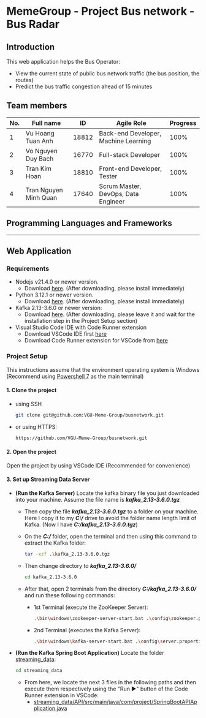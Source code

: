 # MemeGroup - Project Bus network - Bus Radar

## Introduction
This web application helps the Bus Operator:
- View the current state of public bus network traffic (the bus position, the routes)
- Predict the bus traffic congestion ahead of 15 minutes

## Team members
| No. | Full name             | ID    | Agile Role                           | Progress |
|-----|-----------------------|-------|--------------------------------------|----------|
| 1   | Vu Hoang Tuan Anh     | 18812 | Back-end Developer, Machine Learning | 100%     |
| 2   | Vo Nguyen Duy Bach    | 16770 | Full-stack Developer                 | 100%     |
| 3   | Tran Kim Hoan         | 18810 | Front-end Developer, Tester          | 100%     |
| 4   | Tran Nguyen Minh Quan | 17640 | Scrum Master, DevOps, Data Engineer  | 100%     |

## Programming Languages and Frameworks

---
## Web Application
### Requirements
- Nodejs v21.4.0 or newer version. 
    - Download [here](https://nodejs.org/en). (After downloading, please install immediately)
- Python 3.12.1 or newer version. 
    - Download [here](https://www.python.org/downloads/). (After downloading, please install immediately)
- Kafka 2.13-3.6.0 or newer version:
    - Download [here](https://kafka.apache.org/downloads). (After downloading, please leave it and wait for the installation step in the Project Setup section)
- Visual Studio Code IDE with Code Runner extension
    - Download VSCode IDE first [here](https://code.visualstudio.com/)
    - Download Code Runner extension for VSCode from [here](https://marketplace.visualstudio.com/items?itemName=formulahendry.code-runner)


### Project Setup
This instructions assume that the environment operating system is Windows (Recommend using [Powershell 7](https://github.com/PowerShell/PowerShell) as the main terminal)

#### 1. Clone the project

- using SSH

    ```bash
    git clone git@github.com:VGU-Meme-Group/busnetwork.git
    ```

- or using HTTPS:

    ```bash
    https://github.com/VGU-Meme-Group/busnetwork.git
    ```

#### 2. Open the project

Open the project by using VSCode IDE (Recommended for convenience)

#### 3. Set up Streaming Data Server

- __(Run the Kafka Server)__ Locate the kafka binary file you just downloaded into your machine. Assume the file name is ___kafka_2.13-3.6.0.tgz___
    - Then copy the file ___kafka_2.13-3.6.0.tgz___ to a folder on your machine. Here I copy it to my ___C:/___ drive to avoid the folder name length limit of Kafka. (Now I have ___C:/kafka_2.13-3.6.0.tgz___) 
    - On the ___C:/___ folder, open the terminal and then using this command to extract the Kafka folder:

        ```bash
        tar -xzf .\kafka_2.13-3.6.0.tgz
        ```

    - Then change directory to ___kafka_2.13-3.6.0/___

        ```bash
        cd kafka_2.13-3.6.0
        ```
    
    - After that, open 2 terminals from the directory ___C:/kafka_2.13-3.6.0/___ and run these following commands:
        - 1st Terminal (execute the ZooKeeper Server):

            ```bash
            .\bin\windows\zookeeper-server-start.bat .\config\zookeeper.properties 
            ```
        
        - 2nd Terminal (executes the Kafka Server):

            ```bash
            .\bin\windows\kafka-server-start.bat .\config\server.properties
            ```


- __(Run the Kafka Spring Boot Application)__  Locate the folder [streaming_data](streaming_data/):

    ```bash
    cd streaming_data
    ```

    - From here, we locate the next 3 files in the following paths and then execute them respectively using the "Run ▶️" button of the Code Runner extension in VSCode:
        - [streaming_data/API/src/main/java/com/project/SpringBootAPIApplication.java](streaming_data/API/src/main/java/com/project/SpringBootAPIApplication.java)